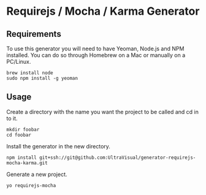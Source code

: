 # Requirejs / Mocha / Karma Generator

## Requirements
To use this generator you will need to have Yeoman, Node.js and NPM installed. You can do so through Homebrew on a Mac or manually on a PC/Linux.

	brew install node
	sudo npm install -g yeoman

## Usage

Create a directory with the name you want the project to be called and cd in to it.

	mkdir foobar
	cd foobar

Install the generator in the new directory.

	npm install git+ssh://git@github.com:UltraVisual/generator-requirejs-mocha-karma.git

Generate a new project.

	yo requirejs-mocha